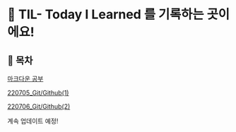 # 📝 TIL- Today I Learned 를 기록하는 곳이에요!

## 📖 목차

[마크다운 공부](./Markdown/)

[220705_Git/Github(1)](./Lecture/7.5_%EC%88%98%EC%97%85%EC%A0%95%EB%A6%AC.md)

[220706_Git/Github(2)](./Lecture/7.6_%EC%88%98%EC%97%85%EC%A0%95%EB%A6%AC.md)

계속 업데이트 예정!

